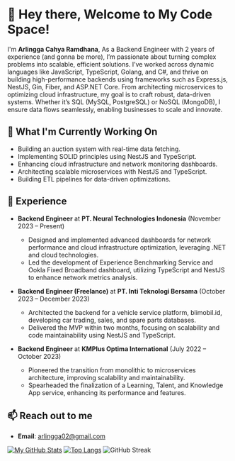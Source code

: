 # 🚀 Hey there, Welcome to My Code Space!

I'm **Arlingga Cahya Ramdhana**, As a Backend Engineer with 2 years of experience (and gonna be more), I’m passionate about turning complex problems into scalable, efficient solutions. I’ve worked across dynamic languages like JavaScript, TypeScript, Golang, and C#, and thrive on building high-performance backends using frameworks such as Express.js, NestJS, Gin, Fiber, and ASP.NET Core. From architecting microservices to optimizing cloud infrastructure, my goal is to craft robust, data-driven systems. Whether it’s SQL (MySQL, PostgreSQL) or NoSQL (MongoDB), I ensure data flows seamlessly, enabling businesses to scale and innovate.

## 🌱 What I'm Currently Working On

- Building an auction system with real-time data fetching.
- Implementing SOLID principles using NestJS and TypeScript.
- Enhancing cloud infrastructure and network monitoring dashboards.
- Architecting scalable microservices with NestJS and TypeScript.
- Building ETL pipelines for data-driven optimizations.

## 💼 Experience

- **Backend Engineer** at **PT. Neural Technologies Indonesia** (November 2023 – Present)  
  - Designed and implemented advanced dashboards for network performance and cloud infrastructure optimization, leveraging .NET and cloud technologies.
  - Led the development of Experience Benchmarking Service and Ookla Fixed Broadband dashboard, utilizing TypeScript and NestJS to enhance network metrics analysis.

- **Backend Engineer (Freelance)** at **PT. Inti Teknologi Bersama** (October 2023 – December 2023)  
  - Architected the backend for a vehicle service platform, blimobil.id, developing car trading, sales, and spare parts databases.
  - Delivered the MVP within two months, focusing on scalability and code maintainability using NestJS and TypeScript.

- **Backend Engineer** at **KMPlus Optima International** (July 2022 – October 2023)  
  - Pioneered the transition from monolithic to microservices architecture, improving scalability and maintainability.
  - Spearheaded the finalization of a Learning, Talent, and Knowledge App service, enhancing its performance and features.

## 📫 Reach out to me

- **Email**: arlingga02@gmail.com

[![My GitHub Stats](https://github-readme-stats.vercel.app/api?username=arlinggacr&show_icons=true&theme=dark&hide=prs,issues,contribs&show=reviews&hide_border=true&hide_title=true&bg_color=00000000&rank_icon=percentile)](https://github.com/anuraghazra/github-readme-stats) 
[![Top Langs](https://github-readme-stats.vercel.app/api/top-langs/?username=arlinggacr&layout=compact&theme=dark&hide_border=true&hide_title=true&bg_color=00000000)](https://github.com/anuraghazra/github-readme-stats)
![GitHub Streak](https://github-readme-streak-stats.herokuapp.com/?user=arlinggacr&theme=dark)
